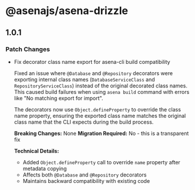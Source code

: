 # @asenajs/asena-drizzle

## 1.0.1

### Patch Changes

- Fix decorator class name export for asena-cli build compatibility

  Fixed an issue where `@Database` and `@Repository` decorators were exporting internal class names (`DatabaseServiceClass` and `RepositoryServiceClass`) instead of the original decorated class names. This caused build failures when using `asena build` command with errors like "No matching export for import".

  The decorators now use `Object.defineProperty` to override the class name property, ensuring the exported class name matches the original class name that the CLI expects during the build process.

  **Breaking Changes:** None
  **Migration Required:** No - this is a transparent fix

  **Technical Details:**
  - Added `Object.defineProperty` call to override `name` property after metadata copying
  - Affects both `@Database` and `@Repository` decorators
  - Maintains backward compatibility with existing code
